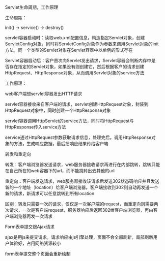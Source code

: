 Servlet生命周期，工作原理

生命周期：

init() -> service() -> destroy()

servlet容器启动时：读取web.xml配置信息，构造指定Servlet对象，创建ServletConfig对象，同时将ServletConfig对象作为参数来调用Servlet对象的init方法，同一个类型的Servlet对象在Servlet容器中以单例的形式存在

Servlet容器启动后：客户首次向Servlet发出请求，Servlet容器会判断内存中是否存在指定的Servlet对象，如果没有则创建它，然后根据客户的请求创建HttpRequest、HttpResponse对象，从而调用Servlet对象的service方法

工作原理：

web客户端想servlet容器发出HTTP请求

servlet容器接收来自客户端的请求，servlet创建HttpRequest对象，封装到HttpRequest对象中，同时创建一个HttpResponse对象

servlet容器调用HttpServlet的service方法，同时将HttpRequest与HttpResponse传入service方法

service通过HttpRequest参数获取请求信息，处理完后，调用HttpResponse对象的方法，生成响应数据，最后把响应结果传给客户端


转发和重定向

转发：客户端浏览器发送请求，web服务器接收请求再进行在内部跳转，跳转只能在自己所在的web容器下的url，而不能跳转出去其他的url

重定向：客户端发送请求，web服务器接收该请求后发送302状态码响应并且发送新的一个地址（location）给客户端浏览器，客户端接收到302则自动再发送一个新的请求，新请求可以任意跳转到所有location

区别：转发只需要一次的请求，仅仅是一次客户端的request，而重定向则需要两次请求，一次是客户端request，服务器响应后返回302给客户端浏览器，再由客户端浏览器再发一次请求


Form表单提交跟Ajax请求

ajax是用js来提交请求，请求响应由js引擎处理，页面不会全部刷新，局部刷新用户体验好，占用网络资源较小

form表单提交整个页面会重新绘制